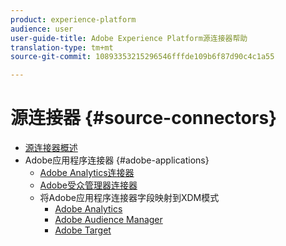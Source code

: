 ```yaml
---
product: experience-platform
audience: user
user-guide-title: Adobe Experience Platform源连接器帮助
translation-type: tm+mt
source-git-commit: 10893353215296546fffde109b6f87d90c4c1a55

---
```



# 源连接器 {#source-connectors}

- [源连接器概述](home.md)
- Adobe应用程序连接器 {#adobe-applications}
   - [Adobe Analytics连接器](ui/adobe-applications/analytics.md)
   - [Adobe受众管理器连接器](ui/adobe-applications/audience-manager.md)
   - 将Adobe应用程序连接器字段映射到XDM模式
      - [Adobe Analytics](ui/adobe-applications/analytics-mapping.md)
      - [Adobe Audience Manager](ui/adobe-applications/audience-manager-mapping.md)
      - [Adobe Target](ui/adobe-applications/target-mapping.md)